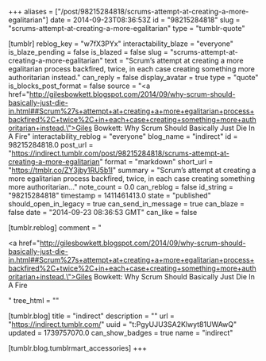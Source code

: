 +++
aliases = ["/post/98215284818/scrums-attempt-at-creating-a-more-egalitarian"]
date = 2014-09-23T08:36:53Z
id = "98215284818"
slug = "scrums-attempt-at-creating-a-more-egalitarian"
type = "tumblr-quote"

[tumblr]
reblog_key = "w7fX3PYx"
interactability_blaze = "everyone"
is_blaze_pending = false
is_blazed = false
slug = "scrums-attempt-at-creating-a-more-egalitarian"
text = "Scrum&rsquo;s attempt at creating a more egalitarian process backfired, twice, in each case creating something more authoritarian instead."
can_reply = false
display_avatar = true
type = "quote"
is_blocks_post_format = false
source = "<a href=\"http://gilesbowkett.blogspot.com/2014/09/why-scrum-should-basically-just-die-in.html##Scrum%27s+attempt+at+creating+a+more+egalitarian+process+backfired%2C+twice%2C+in+each+case+creating+something+more+authoritarian+instead.\">Giles Bowkett: Why Scrum Should Basically Just Die In A Fire</a>"
interactability_reblog = "everyone"
blog_name = "indirect"
id = 98215284818.0
post_url = "https://indirect.tumblr.com/post/98215284818/scrums-attempt-at-creating-a-more-egalitarian"
format = "markdown"
short_url = "https://tmblr.co/ZY3jby1RU5b1I"
summary = "Scrum’s attempt at creating a more egalitarian process backfired, twice, in each case creating something more authoritarian..."
note_count = 0.0
can_reblog = false
id_string = "98215284818"
timestamp = 1411461413.0
state = "published"
should_open_in_legacy = true
can_send_in_message = true
can_blaze = false
date = "2014-09-23 08:36:53 GMT"
can_like = false

[tumblr.reblog]
comment = "<p><a href=\"http://gilesbowkett.blogspot.com/2014/09/why-scrum-should-basically-just-die-in.html##Scrum%27s+attempt+at+creating+a+more+egalitarian+process+backfired%2C+twice%2C+in+each+case+creating+something+more+authoritarian+instead.\">Giles Bowkett: Why Scrum Should Basically Just Die In A Fire</a></p>"
tree_html = ""

[tumblr.blog]
title = "indirect"
description = ""
url = "https://indirect.tumblr.com/"
uuid = "t:PgyUJU3SA2Klwyt81UWAwQ"
updated = 1739757070.0
can_show_badges = true
name = "indirect"

[tumblr.blog.tumblrmart_accessories]
+++
